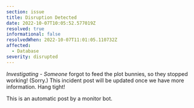 ```yaml
---
section: issue
title: Disruption Detected
date: 2022-10-07T10:05:52.577019Z
resolved: true
informational: false
resolvedWhen: 2022-10-07T11:01:05.110732Z
affected:
  - Database
severity: disrupted
---
```

*Investigating* - _Someone_ forgot to feed the plot bunnies, so they stopped working! (Sorry.) This incident post will be updated once we have more information. Hang tight!

This is an automatic post by a monitor bot.
        